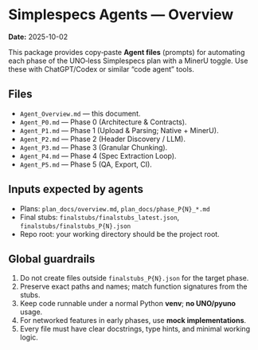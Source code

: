 # Simplespecs Agents — Overview
**Date:** 2025-10-02

This package provides copy‑paste **Agent files** (prompts) for automating each phase of the UNO‑less Simplespecs plan with a MinerU toggle. Use these with ChatGPT/Codex or similar “code agent” tools.

## Files
- `Agent_Overview.md` — this document.
- `Agent_P0.md` — Phase 0 (Architecture & Contracts).
- `Agent_P1.md` — Phase 1 (Upload & Parsing; Native + MinerU).
- `Agent_P2.md` — Phase 2 (Header Discovery / LLM).
- `Agent_P3.md` — Phase 3 (Granular Chunking).
- `Agent_P4.md` — Phase 4 (Spec Extraction Loop).
- `Agent_P5.md` — Phase 5 (QA, Export, CI).

## Inputs expected by agents
- Plans: `plan_docs/overview.md`, `plan_docs/phase_P{N}_*.md`
- Final stubs: `finalstubs/finalstubs_latest.json`, `finalstubs/finalstubs_P{N}.json`
- Repo root: your working directory should be the project root.

## Global guardrails
1. Do not create files outside `finalstubs_P{N}.json` for the target phase.
2. Preserve exact paths and names; match function signatures from the stubs.
3. Keep code runnable under a normal Python **venv**; **no UNO/pyuno** usage.
4. For networked features in early phases, use **mock implementations**.
5. Every file must have clear docstrings, type hints, and minimal working logic.
